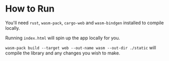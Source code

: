 # How to Run

You'll need `rust`, `wasm-pack`, `cargo-web` and `wasm-bindgen` installed to compile locally.

Running `index.html` will spin up the app locally for you.

`wasm-pack build --target web --out-name wasm --out-dir ./static` will compile the library and any changes you wish to make.
